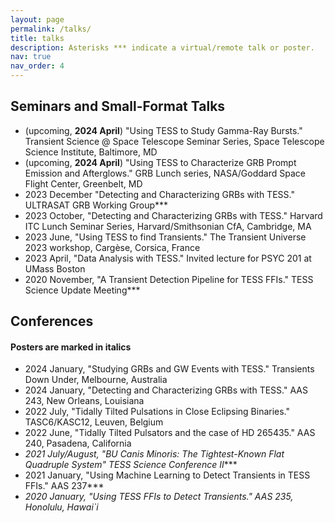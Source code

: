 ```yaml
---
layout: page
permalink: /talks/
title: talks
description: Asterisks *** indicate a virtual/remote talk or poster.
nav: true
nav_order: 4
---
```


<h2>Seminars and Small-Format Talks</h2>

<ul>
    <li> (upcoming, <b>2024 April</b>) "Using TESS to Study Gamma-Ray Bursts." Transient Science @ Space Telescope Seminar Series, Space
    Telescope Science Institute, Baltimore, MD</li>
    <li> (upcoming, <b>2024 April</b>) "Using TESS to Characterize GRB Prompt Emission and Afterglows." GRB Lunch series, NASA/Goddard Space Flight Center, Greenbelt, MD</li>
    <li> 2023 December "Detecting and Characterizing GRBs with TESS." ULTRASAT GRB Working Group***</li>
    <li> 2023 October, "Detecting and Characterizing GRBs with TESS." Harvard ITC Lunch Seminar Series, Harvard/Smithsonian CfA, Cambridge, MA</li>
    <li> 2023 June, "Using TESS to find Transients." The Transient Universe 2023 workshop, Cargèse, Corsica, France</li>
    <li> 2023 April, "Data Analysis with TESS." Invited lecture for PSYC 201 at UMass Boston</li>
    <li> 2020 November, "A Transient Detection Pipeline for TESS FFIs." TESS Science Update Meeting***</li>
</ul>

<h2>Conferences</h2>
<h4> Posters are marked in italics </h4>

<ul>
    <li> 2024 January, "Studying GRBs and GW Events with TESS." Transients Down Under, Melbourne, Australia</li>
    <li> 2024 January, "Detecting and Characterizing GRBs with TESS." AAS 243, New Orleans, Louisiana</li>
    <li> 2022 July, "Tidally Tilted Pulsations in Close Eclipsing Binaries." TASC6/KASC12, Leuven, Belgium</li>
    <li> 2022 June, "Tidally Tilted Pulsators and the case of HD 265435." AAS 240, Pasadena, California</li>
    <li><i>2021 July/August, "BU Canis Minoris: The Tightest-Known Flat Quadruple System" TESS Science Conference II</i>***</li>
    <li> 2021 January, "Using Machine Learning to Detect Transients in TESS FFIs." AAS 237***</li>
    <li><i>2020 January, "Using TESS FFIs to Detect Transients." AAS 235, Honolulu, Hawai`i</i></li>
</ul>